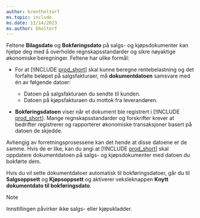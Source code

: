 ```yaml
---
author: brentholtorf
ms.topic: include
ms.date: 11/14/2023
ms.author: bholtorf
---
```


Feltene **Bilagsdato** og **Bokføringsdato**  på salgs- og kjøpsdokumenter kan hjelpe deg med å overholde regnskapsstandarder og sikre nøyaktige økonomiske beregninger. Feltene har ulike formål:

- For at [!INCLUDE [prod_short](prod_short.md)] skal kunne beregne rentebelastning og det forfalte beløpet på salgsfakturaer, må **dokumentdatoen** samsvare med én av følgende datoer:

   - Datoen på salgsfakturaen du sendte til kunden. 
   - Datoen på kjøpsfakturaen du mottok fra leverandøren.
- **Bokføringsdatoen** viser når et dokument ble registrert i [!INCLUDE [prod_short](prod_short.md)]. Mange regnskapsstandarder og forskrifter krever at bedrifter registrerer og rapporterer økonomiske transaksjoner basert på datoen de skjedde.

Avhengig av forretningsprosessene kan det hende at disse datoene er de samme. Hvis de er like, kan du angi at [!INCLUDE [prod_short](prod_short.md)] skal oppdatere dokumentdatoen på salgs- og kjøpsdokumenter med datoen du bokførte dem.  
  
Hvis du vil sette dokumentdatoer automatisk til bokføringsdatoer, går du til **Salgsoppsett** og **Kjøpsoppsett** og aktiverer veksleknappen **Knytt dokumentdato til bokføringsdato**.

> [!NOTE]
> Innstillingen påvirker ikke salgs- eller kjøpskladder.